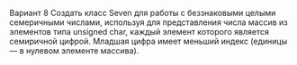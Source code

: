 Вариант 8
Создать класс Seven для работы с беззнаковыми целыми семеричными числами, используя для представления 
числа массив из элементов типа unsigned char, каждый элемент которого является семиричной цифрой. 
Младшая цифра имеет меньший индекс (единицы — в нулевом элементе массива).  
